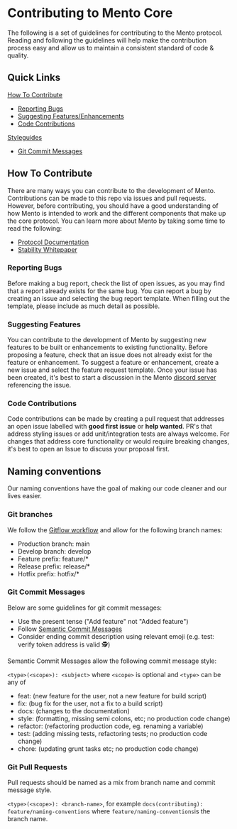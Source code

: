 # Contributing to Mento Core

The following is a set of guidelines for contributing to the Mento protocol. Reading and following the guidelines will help make the contribution process easy and allow us to maintain a consistent standard of code & quality.

## Quick Links

[How To Contribute](#how-to-contribute)

- [Reporting Bugs](#reporting-bugs)
- [Suggesting Features/Enhancements](#suggesting-features)
- [Code Contributions](#code-contributions)

[Styleguides](#styleguides)

- [Git Commit Messages](#git-commit-messages)

## How To Contribute

There are many ways you can contribute to the development of Mento. Contributions can be made to this repo via issues and pull requests. However, before contributing, you should have a good understanding of how Mento is intended to work and the different components that make up the core protocol. You can learn more about Mento by taking some time to read the following:

- [Protocol Documentation](https://docs.mento.org/mento-protocol/core/overview)
- [Stability Whitepaper](https://celo.org/papers/stability)

### Reporting Bugs

Before making a bug report, check the list of open issues, as you may find that a report already exists for the same bug. You can report a bug by creating an issue and selecting the bug report template. When filling out the template, please include as much detail as possible.

### Suggesting Features

You can contribute to the development of Mento by suggesting new features to be built or enhancements to existing functionality. Before proposing a feature, check that an issue does not already exist for the feature or enhancement. To suggest a feature or enhancement, create a new issue and select the feature request template. Once your issue has been created, it's best to start a discussion in the Mento [discord server](http://chat.mento.org) referencing the issue.

### Code Contributions

Code contributions can be made by creating a pull request that addresses an open issue labelled with **good first issue** or **help wanted**. PR's that address styling issues or add unit/integration tests are always welcome. For changes that address core functionality or would require breaking changes, it's best to open an Issue to discuss your proposal first.

## Naming conventions
Our naming conventions have the goal of making our code cleaner and our lives easier.

### Git branches
We follow the [Gitflow workflow](https://www.atlassian.com/git/tutorials/comparing-workflows/gitflow-workflow) and allow for the following branch names:

- Production branch: main
- Develop branch: develop
- Feature prefix: feature/*
- Release prefix: release/*
- Hotfix prefix: hotfix/*

### Git Commit Messages

Below are some guidelines for git commit messages:

- Use the present tense ("Add feature" not "Added feature")
- Follow [Semantic Commit Messages](https://gist.github.com/joshbuchea/6f47e86d2510bce28f8e7f42ae84c716)
- Consider ending commit description using relevant emoji (e.g. test: verify token address is valid 🕵️)

Semantic Commit Messages allow the following commit message style:

`<type>(<scope>): <subject>`
where 
`<scope>` is optional and `<type>` can be any of

- feat: (new feature for the user, not a new feature for build script)
- fix: (bug fix for the user, not a fix to a build script)
- docs: (changes to the documentation)
- style: (formatting, missing semi colons, etc; no production code change)
- refactor: (refactoring production code, eg. renaming a variable)
- test: (adding missing tests, refactoring tests; no production code change)
- chore: (updating grunt tasks etc; no production code change)

### Git Pull Requests
Pull requests should be named as a mix from branch name and commit message style.

`<type>(<scope>): <branch-name>`, for example `docs(contributing): feature/naming-conventions` where `feature/naming-conventions`is the branch name. 
